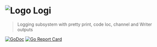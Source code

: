 # ![Logo](https://git.parallelcoin.io/dev/legacy/raw/commit/f709194e16960103834b0d0e25aec06c3d84f85b/logo/logo48x48.png) Logi 

> Logging subsystem with pretty print, code loc, channel and Writer outputs

[![GoDoc](https://img.shields.io/badge/godoc-documentation-blue.svg)](https://godoc.org/github.com/p9c/pod/pkg/logi) 
[![Go Report Card](https://goreportcard.com/badge/github.com/p9c/pod/pkg/logi)](https://goreportcard.com/report/github.com/p9c/pod/pkg/logi)
